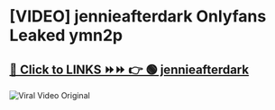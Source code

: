 
 # [VIDEO] jennieafterdark Onlyfans Leaked ymn2p

## <h2><a href="https://clipsfans.com/jennieafterdark&ref=git">🔗 Click to LINKS ⏩⏩ 👉 🟢 jennieafterdark </a></h2>

<a href="https://clipsfans.com/jennieafterdark&ref=git" rel="nofollow" data-target="animated-image.originalLink"><img src="https://i.ibb.co.com/xMMVF88/686577567.gif" alt="Viral Video Original" style="max-width: 100%; display: inline-block;" data-target="animated-image.originalImage"></a>


